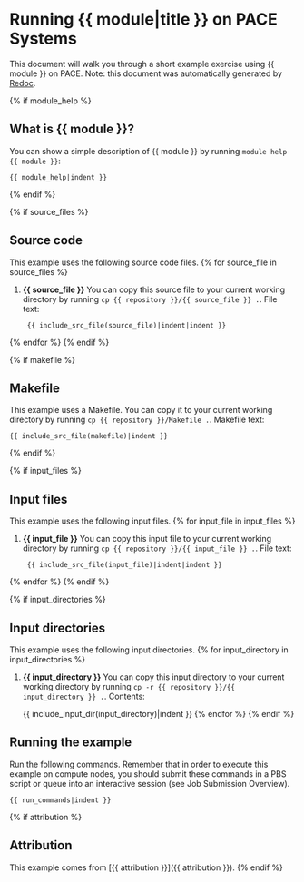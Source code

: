 # Running {{ module|title }} on PACE Systems
This document will walk you through a short example exercise using {{ module }} on PACE.
Note: this document was automatically generated by [Redoc](https://gitlab.pace.gatech.edu/pace-apps/redoc).

{% if module_help %}
## What is {{ module }}?
You can show a simple description of {{ module }} by running `module help {{ module }}`:

    {{ module_help|indent }}
{% endif %}

{% if source_files %}
## Source code
This example uses the following source code files.
{% for source_file in source_files %}
1. **{{ source_file }}**
    You can copy this source file to your current working directory by running `cp {{ repository }}/{{ source_file }} .`.
    File text:

        {{ include_src_file(source_file)|indent|indent }}
{% endfor %}
{% endif %}

{% if makefile %}
## Makefile
This example uses a Makefile. You can copy it to your current working directory by running `cp {{ repository }}/Makefile .`.
Makefile text:

    {{ include_src_file(makefile)|indent }}
{% endif %}

{% if input_files %}
## Input files
This example uses the following input files.
{% for input_file in input_files %}
1. **{{ input_file }}**
    You can copy this input file to your current working directory by running `cp {{ repository }}/{{ input_file }} .`.
    File text:

        {{ include_src_file(input_file)|indent|indent }}
{% endfor %}
{% endif %}

{% if input_directories %}
## Input directories
This example uses the following input directories.
{% for input_directory in input_directories %}
1. **{{ input_directory }}**
    You can copy this input directory to your current working directory by running `cp -r {{ repository }}/{{ input_directory }} .`.
    Contents:

    {{ include_input_dir(input_directory)|indent }}
{% endfor %}
{% endif %}

## Running the example
Run the following commands. Remember that in order to execute this example on compute nodes, you should submit these commands in a PBS script or queue into an interactive session (see Job Submission Overview).

    {{ run_commands|indent }}

{% if attribution %}
## Attribution
This example comes from [{{ attribution }}]({{ attribution }}).
{% endif %}
